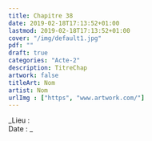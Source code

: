 ```yaml
---
title: Chapitre 38
date: 2019-02-18T17:13:52+01:00
lastmod: 2019-02-18T17:13:52+01:00
cover: "/img/default1.jpg"
pdf: ""
draft: true
categories: "Acte-2"
description: TitreChap
artwork: false
titleArt: Nom
artist: Nom
urlImg : ["https", "www.artwork.com/"]
---
```

_Lieu :   
Date : _